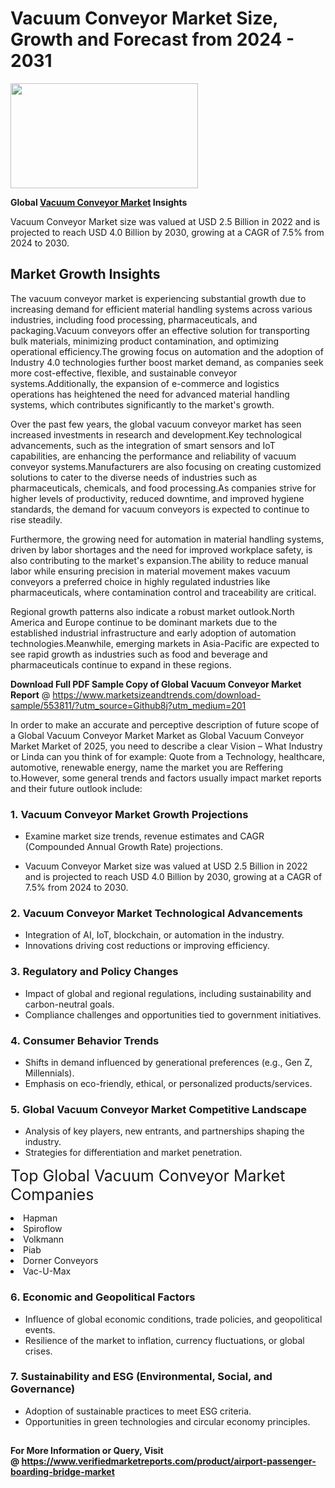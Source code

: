 <H1>Vacuum Conveyor Market Size, Growth and Forecast from 2024 - 2031</H1><img class="aligncenter size-medium wp-image-584254" src="https://thirdeyenews.in/wp-content/uploads/2024/09/Global-Market-Research-300x168.jpeg" alt="" width="300" height="168" /><p><strong>Global&nbsp;<a href="https://www.marketsizeandtrends.com/download-sample/553811/?utm_source=Github8j?utm_medium=201">Vacuum Conveyor Market</a> Insights</strong></p><p>Vacuum Conveyor Market size was valued at USD 2.5 Billion in 2022 and is projected to reach USD 4.0 Billion by 2030, growing at a CAGR of 7.5% from 2024 to 2030.</p><p><h2>Market Growth Insights</h2> <p>The vacuum conveyor market is experiencing substantial growth due to increasing demand for efficient material handling systems across various industries, including food processing, pharmaceuticals, and packaging.Vacuum conveyors offer an effective solution for transporting bulk materials, minimizing product contamination, and optimizing operational efficiency.The growing focus on automation and the adoption of Industry 4.0 technologies further boost market demand, as companies seek more cost-effective, flexible, and sustainable conveyor systems.Additionally, the expansion of e-commerce and logistics operations has heightened the need for advanced material handling systems, which contributes significantly to the market's growth.</p> <p>Over the past few years, the global vacuum conveyor market has seen increased investments in research and development.Key technological advancements, such as the integration of smart sensors and IoT capabilities, are enhancing the performance and reliability of vacuum conveyor systems.Manufacturers are also focusing on creating customized solutions to cater to the diverse needs of industries such as pharmaceuticals, chemicals, and food processing.As companies strive for higher levels of productivity, reduced downtime, and improved hygiene standards, the demand for vacuum conveyors is expected to continue to rise steadily.</p> <p>Furthermore, the growing need for automation in material handling systems, driven by labor shortages and the need for improved workplace safety, is also contributing to the market's expansion.The ability to reduce manual labor while ensuring precision in material movement makes vacuum conveyors a preferred choice in highly regulated industries like pharmaceuticals, where contamination control and traceability are critical.</p> <p>Regional growth patterns also indicate a robust market outlook.North America and Europe continue to be dominant markets due to the established industrial infrastructure and early adoption of automation technologies.Meanwhile, emerging markets in Asia-Pacific are expected to see rapid growth as industries such as food and beverage and pharmaceuticals continue to expand in these regions.</p> <p><span class=""><strong>Download Full PDF Sample Copy of Global Vacuum Conveyor Market Report</strong> @ <a href="https://www.marketsizeandtrends.com/download-sample/553811/?utm_source=Github8j?utm_medium=201" target="_blank">https://www.marketsizeandtrends.com/download-sample/553811/?utm_source=Github8j?utm_medium=201</a></span></p><p>In order to make an accurate and perceptive description of future scope of a Global&nbsp;Vacuum Conveyor Market Market as Global&nbsp;Vacuum Conveyor Market Market of 2025, you need to describe a clear Vision &ndash; What Industry or Linda can you think of for example: Quote from a Technology, healthcare, automotive, renewable energy, name the market you are Reffering to.However, some general trends and factors usually impact market reports and their future outlook include:</p><h3>1.&nbsp;<strong>Vacuum Conveyor Market Growth Projections</strong></h3><ul><li>Examine market size trends, revenue estimates and CAGR (Compounded Annual Growth Rate) projections.</li><li><p>Vacuum Conveyor Market size was valued at USD 2.5 Billion in 2022 and is projected to reach USD 4.0 Billion by 2030, growing at a CAGR of 7.5% from 2024 to 2030.</p></li></ul><h3>2.&nbsp;<strong>Vacuum Conveyor Market Technological Advancements</strong></h3><ul><li>Integration of AI, IoT, blockchain, or automation in the industry.</li><li>Innovations driving cost reductions or improving efficiency.</li></ul><h3>3.&nbsp;<strong>Regulatory and Policy Changes</strong></h3><ul><li>Impact of global and regional regulations, including sustainability and carbon-neutral goals.</li><li>Compliance challenges and opportunities tied to government initiatives.</li></ul><h3>4.&nbsp;<strong>Consumer Behavior Trends</strong></h3><ul><li>Shifts in demand influenced by generational preferences (e.g., Gen Z, Millennials).</li><li>Emphasis on eco-friendly, ethical, or personalized products/services.</li></ul><h3>5.&nbsp;<strong>Global Vacuum Conveyor Market Competitive Landscape</strong></h3><ul><li>Analysis of key players, new entrants, and partnerships shaping the industry.</li><li>Strategies for differentiation and market penetration.</li></ul><p data-pm-slice="1 1 []"><span style="color: inherit; font-family: inherit; font-size: 25px;">Top Global Vacuum Conveyor Market Companies</span></p><div class="" data-test-id=""><p><li>Hapman</li><li> Spiroflow</li><li> Volkmann</li><li> Piab</li><li> Dorner Conveyors</li><li> Vac-U-Max</li></p></div><h3>6.&nbsp;<strong>Economic and Geopolitical Factors</strong></h3><ul><li>Influence of global economic conditions, trade policies, and geopolitical events.</li><li>Resilience of the market to inflation, currency fluctuations, or global crises.</li></ul><h3>7.&nbsp;<strong>Sustainability and ESG (Environmental, Social, and Governance)</strong></h3><ul><li>Adoption of sustainable practices to meet ESG criteria.</li><li>Opportunities in green technologies and circular economy principles.</li></ul><h2><strong style="font-size: 14px;">For More Information or Query, Visit @&nbsp;</strong><a style="background-color: #ffffff; font-size: 14px;" href="https://www.marketsizeandtrends.com/report/vacuum-conveyor-market/" target="_blank">https://www.verifiedmarketreports.com/product/airport-passenger-boarding-bridge-market</a></h2>